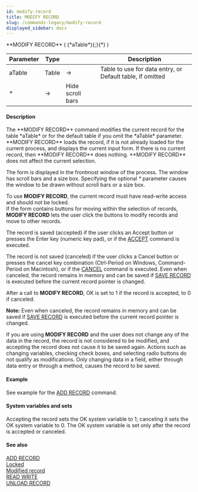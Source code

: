 ```yaml
---
id: modify-record
title: MODIFY RECORD
slug: /commands-legacy/modify-record
displayed_sidebar: docs
---
```


<!--REF #_command_.MODIFY RECORD.Syntax-->**MODIFY RECORD** ( {*aTable*}{;}{*} )<!-- END REF-->
<!--REF #_command_.MODIFY RECORD.Params-->
| Parameter | Type |  | Description |
| --- | --- | --- | --- |
| aTable | Table | &rarr; | Table to use for data entry, or Default table, if omitted |
| * | &rarr; | Hide scroll bars |

<!-- END REF-->

#### Description 

<!--REF #_command_.MODIFY RECORD.Summary-->The **MODIFY RECORD** command modifies the current record for the table *aTable* or for the default table if you omit the *aTable* parameter.<!-- END REF--> **MODIFY RECORD** loads the record, if it is not already loaded for the current process, and displays the current input form. If there is no current record, then **MODIFY RECORD** does nothing. **MODIFY RECORD** does not affect the current selection.

The form is displayed in the frontmost window of the process. The window has scroll bars and a size box. Specifying the optional *\** parameter causes the window to be drawn without scroll bars or a size box.

To use **MODIFY RECORD**, the current record must have read-write access and should not be locked.  
If the form contains buttons for moving within the selection of records, **MODIFY RECORD** lets the user click the buttons to modify records and move to other records.

The record is saved (accepted) if the user clicks an Accept button or presses the Enter key (numeric key pad), or if the [ACCEPT](accept.md) command is executed. 

The record is not saved (canceled) if the user clicks a Cancel button or presses the cancel key combination (Ctrl-Period on Windows, Command-Period on Macintosh), or if the [CANCEL](cancel.md) command is executed. Even when canceled, the record remains in memory and can be saved if [SAVE RECORD](save-record.md) is executed before the current record pointer is changed. 

After a call to **MODIFY RECORD**, OK is set to 1 if the record is accepted, to 0 if canceled.

**Note:** Even when canceled, the record remains in memory and can be saved if [SAVE RECORD](save-record.md) is executed before the current record pointer is changed. 

If you are using **MODIFY RECORD** and the user does not change any of the data in the record, the record is not considered to be modified, and accepting the record does not cause it to be saved again. Actions such as changing variables, checking check boxes, and selecting radio buttons do not qualify as modifications. Only changing data in a field, either through data entry or through a method, causes the record to be saved.

#### Example 

See example for the [ADD RECORD](add-record.md) command.

#### System variables and sets 

Accepting the record sets the OK system variable to 1; canceling it sets the OK system variable to 0\. The OK system variable is set only after the record is accepted or canceled.

#### See also 

[ADD RECORD](add-record.md)  
[Locked](locked.md)  
[Modified record](modified-record.md)  
[READ WRITE](read-write.md)  
[UNLOAD RECORD](unload-record.md)  
